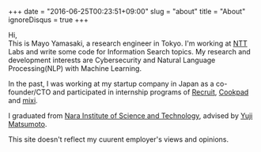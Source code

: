 +++
date = "2016-06-25T00:23:51+09:00"
slug = "about"
title = "About"
ignoreDisqus = true
+++

Hi,  
This is Mayo Yamasaki, a research engineer in Tokyo.
I'm working at [NTT](http://www.ntt.co.jp/) Labs and write some code for Information Search topics.
My research and development interests are Cybersecurity and  Natural Language Processing(NLP) with Machine Learning.

In the past, I was working at my startup company in Japan as a co-founder/CTO and participated in internship programs of [Recruit](http://www.recruit.jp), [Cookpad](http://cookpad.com) and [mixi](https://mixi.jp).

I graduated from [Nara Institute of Science and Technology](http://www.naist.jp/), advised by [Yuji Matsumoto](http://cl.naist.jp/en/).

This site doesn't reflect my cuurent employer's views and opinions.
